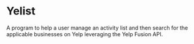 # Yelist
A program to help a user manage an activity list and then search for the applicable businesses on Yelp leveraging the Yelp Fusion API.

